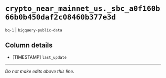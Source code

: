 # `crypto_near_mainnet_us._sbc_a0f160b66b0b450daf2c08460b377e3d`
`bq-1` | `bigquery-public-data`

## Column details
* [TIMESTAMP] `last_update`

-------------------------------------------------------------------------------
*Do not make edits above this line.*
